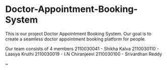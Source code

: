 # Doctor-Appointment-Booking-System

This is our project Doctor Appointment Booking System. Our goal is to create a seamless doctor appointment booking platform for people.

Our team consists of 4 members 
2110030041 - Shikha Kalva
2110030110 - Laasya Kruthi
2110030019 - I.N Chiranjeevi
2110030100 - Srivardhan Reddy

~
